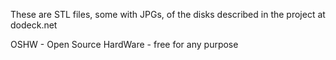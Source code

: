 
These are STL files, some with JPGs, of the 
disks described in the project at dodeck.net

OSHW - Open Source HardWare - free for any purpose

